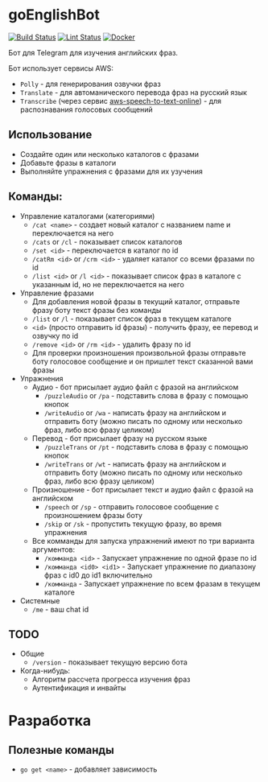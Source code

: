 # goEnglishBot
[![Build Status](https://github.com/Jaitl/goEnglishBot/workflows/Build/badge.svg?branch=master)](https://github.com/Jaitl/goEnglishBot/actions?workflow=Build) [![Lint Status](https://github.com/Jaitl/goEnglishBot/workflows/Lint/badge.svg?branch=master)](https://github.com/Jaitl/goEnglishBot/actions?workflow=Lint) [![Docker](https://github.com/Jaitl/goEnglishBot/workflows/Docker/badge.svg)](https://github.com/Jaitl/goEnglishBot/packages)

Бот для Telegram для изучения английских фраз.

Бот использует сервисы AWS:
* `Polly` - для генерирования озвучки фраз
* `Translate` - для автоманического перевода фраз на русский язык
* `Transcribe` (через сервис [aws-speech-to-text-online](https://github.com/Jaitl/aws-speech-to-text-online)) - для распознавания голосовых сообщений

## Использование
* Создайте один или несколько каталогов с фразами
* Добавьте фразы в каталоги
* Выполняйте упражнения с фразами для их узучения

## Команды:
* Управление каталогами (категориями)
    * `/cat <name>` - создает новый каталог с названием name и переключается на него
    * `/cats` or `/cl` - показывает список каталогов
    * `/set <id>` - переключается в каталог по id
    * `/catRm <id>` or `/crm <id>` - удаляет каталог со всеми фразами по id
    * `/list <id>` or `/l <id>` - показывает список фраз в каталоге с указанным id, но не переключается на него
* Управление фразами
    * Для добавления новой фразы в текущий каталог, отправьте фразу боту текст фразы без команды
    * `/list` or `/l` - показывает список фраз в текущем каталоге
    * `<id>` (просто отправить id фразы) - получить фразу, ее перевод и озвучку по id
    * `/remove <id>` or `/rm <id>` - удалить фразу по id
    * Для проверки произношения произвольной фразы отправьте боту голосовое сообщение и он пришлет текст сказанной вами фразы
* Упражнения
    * Аудио - бот присылает аудио файл с фразой на английском
        * `/puzzleAudio` or `/pa` - подставить слова в фразу с помощью кнопок
        * `/writeAudio` or `/wa` - написать фразу на английском и отправить боту (можно писать по одному или несколько фраз, либо всю фразу целиком)
    * Перевод - бот присылает фразу на русском языке
        * `/puzzleTrans` or `/pt` - подставить слова в фразу с помощью кнопок
        * `/writeTrans` or `/wt` - написать фразу на английском и отправить боту (можно писать по одному или несколько фраз, либо всю фразу целиком)
    * Произношение - бот присылает текст и аудио файл с фразой на английском
        * `/speech` or `/sp` - отправить голосовое сообщение с произношением фразы боту
        * `/skip` or `/sk` - пропустить текущую фразу, во время упражнения
    * Все комманды для запуска упражнений имеют по три варианта аргументов:
        * `/комманда <id>` - Запускает упражнение по одной фразе по id
        * `/комманда <id0> <id1>` - Запускает упражнение по диапазону фраз с id0 до id1 включительно
        * `/комманда` - Запускает упражнение по всем фразам в текущем каталоге
* Системные
    * `/me` - ваш chat id

## TODO
* Общие
    * `/version` - показывает текущую версию бота
* Когда-нибудь:
    * Алгоритм рассчета прогресса изучения фраз
    * Аутентификация и инвайты

# Разработка
## Полезные команды
* `go get <name>` - добавляет зависимость
